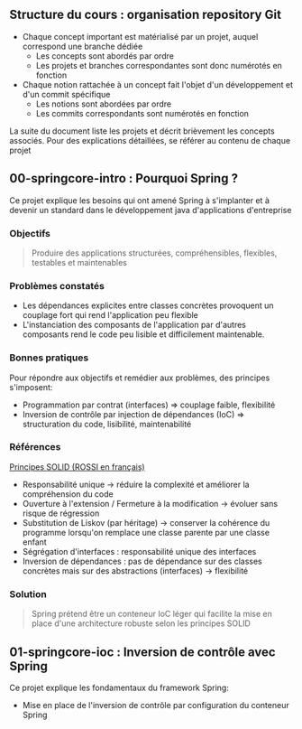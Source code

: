 ﻿## Structure du cours : organisation repository Git

- Chaque concept important est matérialisé par un projet, auquel correspond une branche dédiée 
	- Les concepts sont abordés par ordre
	- Les projets et branches correspondantes sont donc numérotés en fonction
- Chaque notion rattachée à un concept fait l'objet d'un développement et d'un commit spécifique
	- Les notions sont abordées par ordre
	- Les commits correspondants sont numérotés en fonction
	
La suite du document liste les projets et décrit brièvement les concepts associés.
Pour des explications détaillées, se référer au contenu de chaque projet  

## 00-springcore-intro : Pourquoi Spring ?

Ce projet explique les besoins qui ont amené Spring à s'implanter et à devenir un standard dans le développement java d'applications d'entreprise

### Objectifs
> Produire des applications structurées, compréhensibles, flexibles, testables et maintenables

### Problèmes constatés
- Les dépendances explicites entre classes concrètes provoquent un couplage fort qui rend l'application peu flexible
- L'instanciation des composants de l'application par d'autres composants rend le code peu lisible et difficilement maintenable.

### Bonnes pratiques
Pour répondre aux objectifs et remédier aux problèmes, des principes s'imposent:
- Programmation par contrat (interfaces) => couplage faible, flexibilité
- Inversion de contrôle par injection de dépendances (IoC) => structuration du code, lisibilité, maintenabilité

### Références
[Principes SOLID (ROSSI en français)](https://fr.wikipedia.org/wiki/SOLID_%28informatique%29)
- Responsabilité unique -> réduire la complexité et améliorer la compréhension du code
- Ouverture à l'extension / Fermeture à la modification  -> évoluer sans risque de régression 
- Substitution de Liskov (par héritage) -> conserver la cohérence du programme lorsqu'on remplace une classe parente par une classe enfant
- Ségrégation d'interfaces : responsabilité unique des interfaces
- Inversion de dépendances : pas de dépendance sur des classes concrètes mais sur des abstractions (interfaces) -> flexibilité

### Solution
> Spring prétend être un conteneur IoC léger qui facilite la mise en place d'une architecture robuste selon les principes SOLID

## 01-springcore-ioc : Inversion de contrôle avec Spring

Ce projet explique les fondamentaux du framework Spring: 
- Mise en place de l'inversion de contrôle par configuration du conteneur Spring

